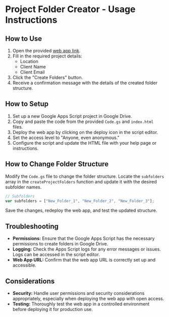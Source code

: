 # Project Folder Creator - Usage Instructions

## How to Use

1. Open the provided [web app link](#).
2. Fill in the required project details:
   - Location
   - Client Name
   - Client Email
3. Click the "Create Folders" button.
4. Receive a confirmation message with the details of the created folder structure.

## How to Setup

1. Set up a new Google Apps Script project in Google Drive.
2. Copy and paste the code from the provided `Code.gs` and `index.html` files.
3. Deploy the web app by clicking on the deploy icon in the script editor.
4. Set the access level to "Anyone, even anonymous."
5. Configure the script and update the HTML file with your help page or instructions.

## How to Change Folder Structure

Modify the `Code.gs` file to change the folder structure. Locate the `subfolders` array in the `createProjectFolders` function and update it with the desired subfolder names.

```javascript
// Subfolders
var subfolders = ["New_Folder_1", "New_Folder_2", "New_Folder_3"];
```

Save the changes, redeploy the web app, and test the updated structure.

## Troubleshooting

- **Permissions:** Ensure that the Google Apps Script has the necessary permissions to create folders in Google Drive.
- **Logging:** Check the Apps Script logs for any error messages or issues. Logs can be accessed in the script editor.
- **Web App URL:** Confirm that the web app URL is correctly set up and accessible.

## Considerations

- **Security:** Handle user permissions and security considerations appropriately, especially when deploying the web app with open access.
- **Testing:** Thoroughly test the web app in a controlled environment before deploying it for production use.
